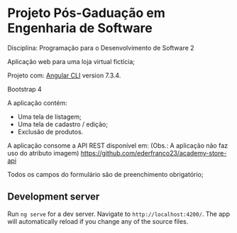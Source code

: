 # Projeto Pós-Gaduação em Engenharia de Software
Disciplina: Programação para o Desenvolvimento de Software 2

Aplicação web para uma loja virtual fictícia;

Projeto com: 
[Angular CLI](https://github.com/angular/angular-cli) version 7.3.4.

Bootstrap 4 

A aplicação contém:

- Uma tela de listagem;
- Uma tela de cadastro / edição;
- Exclusão de produtos.

A aplicação consome a API REST disponível em: 
(Obs.: A aplicação não faz uso do atributo imagem)
https://github.com/ederfranco23/academy-store-api

Todos os campos do formulário são de preenchimento obrigatório;

## Development server

Run `ng serve` for a dev server. Navigate to `http://localhost:4200/`. 
The app will automatically reload if you change any of the source files.

